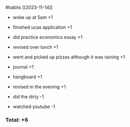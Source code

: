 #habits [[2023-11-14]]
- woke up at 5am +1
- finished ucas application +1
- did practice economics essay +1
- revised over lunch +1
- went and picked up pizzas although it was raining +1
- journal +1
- hangboard +1
- revised in the evening +1

- did the dirty -1
- watched youtube -1

### Total: +6